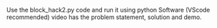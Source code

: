Use the block_hack2.py code and run it using python Software (VScode recommended) 
video has the problem statement, solution and demo.
